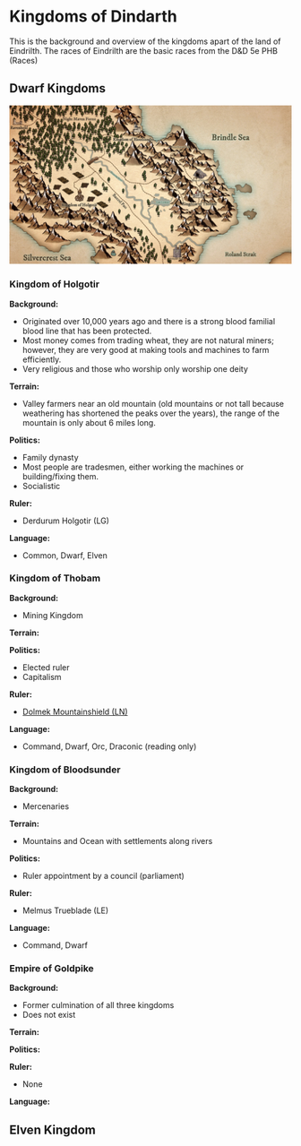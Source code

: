 # Kingdoms of Dindarth
This is the background and overview of the kingdoms apart of the land of Eindrilth. The races of Eindrilth are the basic races from the D&D 5e PHB (Races)

## Dwarf Kingdoms

![alt text](https://github.com/garretthaima/kingdom-of-dindarth/blob/83a4bf256a1eb6cac52ec6609065ec0f416b08af/world-info/images/Bastrel%20Valley.jpg?raw=true)

### Kingdom of Holgotir

**Background:**
- Originated over 10,000 years ago and there is a strong blood familial blood line that has been protected. 
- Most money comes from trading wheat, they are not natural miners; however, they are very good at making tools and machines to farm efficiently.
- Very religious and those who worship only worship one deity

**Terrain:**
- Valley farmers near an old mountain (old mountains or not tall because weathering has shortened the peaks over the years), the range of the mountain is only about 6 miles long.

**Politics:**
- Family dynasty
- Most people are tradesmen, either working the machines or building/fixing them. 
- Socialistic 

**Ruler:**
- Derdurum Holgotir (LG)

**Language:**
- Common, Dwarf, Elven

### Kingdom of Thobam

**Background:**
- Mining Kingdom

**Terrain:**

**Politics:**
- Elected ruler
- Capitalism 

**Ruler:**
- [Dolmek Mountainshield (LN)](https://github.com/garretthaima/kingdom-of-dindarth/blob/feature/world-building/npcs/dolmek-mountainshield.md)

**Language:**
- Command, Dwarf, Orc, Draconic (reading only)

### Kingdom of Bloodsunder

**Background:**
- Mercenaries

**Terrain:**
- Mountains and Ocean with settlements along rivers

**Politics:**
- Ruler appointment by a council (parliament) 

**Ruler:**
- Melmus Trueblade (LE)

**Language:**
- Command, Dwarf

### Empire of Goldpike

**Background:**
- Former culmination of all three kingdoms
- Does not exist

**Terrain:**

**Politics:**

**Ruler:**
- None

**Language:**

## Elven Kingdom